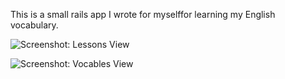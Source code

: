 This is a small rails app I wrote for myselffor learning my English vocabulary.

![Screenshot: Lessons View](raw/master/public/screenshot1.png)

![Screenshot: Vocables View](raw/master/public/screenshot2.png)
